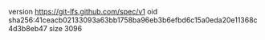 version https://git-lfs.github.com/spec/v1
oid sha256:41ceacb02133093a63bb1758ba96eb3b6efbd6c15a0eda20e11368c4d3b8eb47
size 3096
